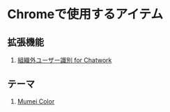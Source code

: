 # Chromeで使用するアイテム

## 拡張機能

1. [組織外ユーザー識別 for Chatwork](https://github.com/mikan-mikan/my-chrome-tools/tree/main/chatwork-soshikigai)


## テーマ

1. [Mumei Color](./theme-mumei-color/)
